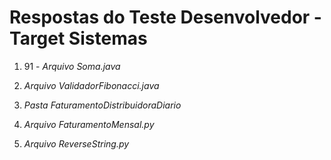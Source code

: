 # Respostas do Teste Desenvolvedor - Target Sistemas

1) 91 - *Arquivo Soma.java*

2) *Arquivo ValidadorFibonacci.java*

3) *Pasta FaturamentoDistribuidoraDiario*

4) *Arquivo FaturamentoMensal.py*

5) *Arquivo ReverseString.py*
